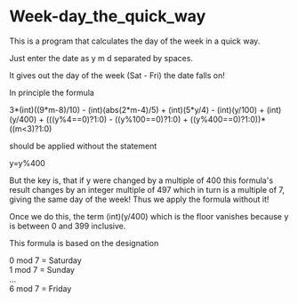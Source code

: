 # Week-day_the_quick_way
This is a program that calculates the day of the week in a quick way.

Just enter the date as y m d separated by spaces.

It gives out the day of the week (Sat - Fri) the date falls on!

In principle the formula

3\*(int)((9\*m-8)/10) - (int)(abs(2\*m-4)/5) + (int)(5\*y/4) - (int)(y/100) + (int)(y/400) + (((y%4==0)?1:0) - ((y%100==0)?1:0) + ((y%400==0)?1:0))\*((m\<3)?1:0)

should be applied without the statement

y=y%400

But the key is, that if y were changed by a multiple of 400 this formula's result changes by an integer multiple of 497 which in turn is a multiple of 7, giving the same day of the week! Thus we apply the formula without it!

Once we do this, the term (int)(y/400) which is the floor vanishes because y is between 0 and 399 inclusive.

This formula is based on the designation

0 mod 7 = Saturday<br>
1 mod 7 = Sunday<br>
...<br>
6 mod 7 = Friday
